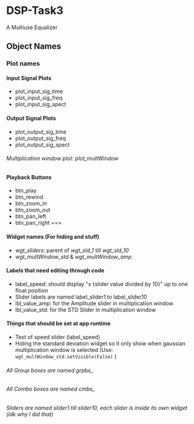 # DSP-Task3

A Multiuse Equalizer

## Object Names

### Plot names

#### Input Signal Plots

* plot_input_sig_time
* plot_input_sig_freq
* plot_input_sig_spect

#### Output Signal Plots

* plot_output_sig_time
* plot_output_sig_freq
* plot_output_sig_spect
  
###### Multiplication window plot: *plot_multWindow*

#### Playback Buttons

* btn_play
* btn_rewind
* btn_zoom_in
* btn_zoom_out
* btn_pan_left
* btn_pan_right
===

#### Widget names (For hiding and stuff)

* *wgt_sliders*: parent of *wgt_sld_1* till *wgt_sld_10*
* *wgt_multWindow_std* & *wgt_multWindow_amp*

#### Labels that need editing through code

* label_speed: should display "x {slider value divided by 10}" up to one float position
* Slider labels are named label_slider1 to label_slider10
* lbl_value_amp: for the Amplitude slider in multiplication window
* lbl_value_std: for the STD Slider in multiplication window

#### Things that should be set at app runtime

* Text of speed slider (label_speed)
* Hiding the standard deviation widget so it only show when gaussian multiplication window is selected
  (Use: ```wgt_multWindow_std.setVisible(False)``` )

###### All Group boxes are named *grpbx_*
###### All Combo boxes are named *cmbx_*
###### Sliders are named *slider1* till *slider10*, each slider is inside its own widget (idk why I did that)


